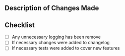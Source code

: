 ## Description of Changes Made


## Checklist
- [ ] Any unnecessary logging has been remove
- [ ] If necessary changes were added to changelog
- [ ] If necessary tests were added to cover new features
